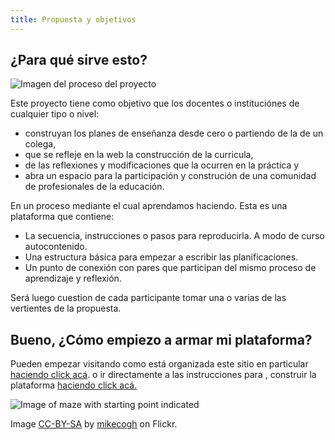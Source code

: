 ```yaml
---
title: Propuesta y objetivos
---
```


## ¿Para qué sirve esto?

![Imagen del proceso del proyecto]({{site.baseurl}}/img/process.png)

Este proyecto tiene como objetivo que los docentes o instituciónes de cualquier tipo o nivel:

- construyan los planes de enseñanza desde cero o partiendo de la de un colega,
- que se refleje en la web la construcción de la curricula,
- de las reflexiones y modificaciones que la ocurren en la práctica y
- abra un espacio para la  participación y construción de una comunidad de profesionales de la educación.

En un proceso mediante el cual aprendamos haciendo. Esta es una plataforma que contiene:

- La secuencia, instrucciones o pasos para reproducirla. A modo de curso autocontenido.
- Una estructura básica para empezar a escribir las planificaciones.
- Un punto de conexión con pares que participan del mismo proceso de aprendizaje y reflexión.


Será luego cuestion de cada participante tomar una o varias de las vertientes de la propuesta.


## Bueno, ¿Cómo empiezo a armar mi plataforma?

Pueden empezar visitando como está organizada este sitio en particular [haciendo click acá]({{sitebaseurl}}/modules/inicio/formato-basico/). o ir directamente a las instrucciones para , construir la plataforma [ haciendo click acá.]({{site.baseurl}}/modules/inicio/el-kit-de-construccion/)

	
![Image of maze with starting point indicated]({{site.baseurl}}/img/start.jpg)

Image [CC-BY-SA](https://creativecommons.org/licenses/by-sa/2.0/) by [mikecogh](https://www.flickr.com/photos/mikecogh/11300349426) on Flickr.
